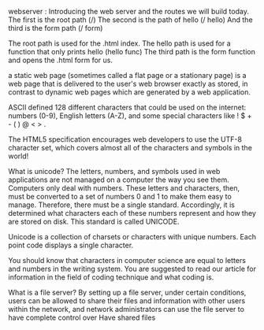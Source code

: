 webserver :
Introducing the web server and the routes we will build today.
The first is the root path (/)
The second is the path of hello (/ hello)
And the third is the form path (/ form)

The root path is used for the .html index.
  The hello path is used for a function that only prints hello (hello func)
The third path is the form function and opens the .html form for us.

a  static web page (sometimes called a flat page or a stationary page) is a web page that is delivered to the user's web browser exactly as stored, in contrast to dynamic web pages which are generated by a web application.

<meta charset="UTF-8">
 ASCII defined 128 different characters that could be used on the internet: numbers (0-9), English letters (A-Z), and some special characters like ! $ + - ( ) @ < > .

The HTML5 specification encourages web developers to use the UTF-8 character set, which covers almost all of the characters and symbols in the world!

What is unicode?
 The letters, numbers, and symbols used in web applications are not managed on a computer the way you see them.
 Computers only deal with numbers.
 These letters and characters, then, must be converted to a set of numbers 0 and 1 to make them easy to manage. Therefore, there must be a single standard. Accordingly, it is determined what characters each of these numbers represent and how they are stored on disk. This standard is called UNICODE.

Unicode is a collection of charsets or characters with unique numbers. Each point code displays a single character.

You should know that characters in computer science are equal to letters and numbers in the writing system.
You are suggested to read our article for information in the field of coding technique and what coding is.

What is a file server?
By setting up a file server, under certain conditions, users can be allowed to share their files and information with other users within the network, and network administrators can use the file server to have complete control over Have shared files
